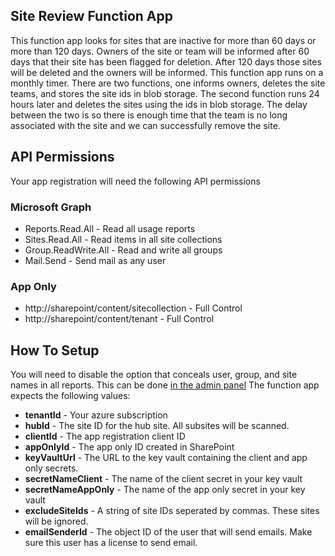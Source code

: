 ##  Site Review Function App
This function app looks for sites that are inactive for more than 60 days or more than 120 days. Owners of the site or team will be informed after 60 days that their site has been flagged for deletion. After 120 days those sites will be deleted and the owners will be informed. This function app runs on a monthly timer. There are two functions, one informs owners, deletes the site teams, and stores the site ids in blob storage. The second function runs 24 hours later and deletes the sites using the ids in blob storage. The delay between the two is so there is enough time that the team is no long associated with the site and we can successfully remove the site.
##  API Permissions
Your app registration will need the following API permissions
### Microsoft Graph
- Reports.Read.All - Read all usage reports
- Sites.Read.All - Read items in all site collections
- Group.ReadWrite.All - Read and write all groups
- Mail.Send - Send mail as any user
### App Only
- http://sharepoint/content/sitecollection - Full Control
- http://sharepoint/content/tenant - Full Control
## How To Setup
You will need to disable the option that conceals user, group, and site names in all reports. This can be done [in the admin panel](https://admin.microsoft.com/AdminPortal/Home#/Settings/Services/:/Settings/L1/Reports)
The function app expects the following values:
- **tenantId** - Your azure subscription
- **hubId** - The site ID for the hub site. All subsites will be scanned.
- **clientId** - The app registration client ID
- **appOnlyId** - The app only ID created in SharePoint
- **keyVaultUrl** - The URL to the key vault containing the client and app only secrets.
- **secretNameClient** - The name of the client secret in your key vault
- **secretNameAppOnly** - The name of the app only secret in your key vault
- **excludeSiteIds** - A string of site IDs seperated by commas. These sites will be ignored.
- **emailSenderId** - The object ID of the user that will send emails. Make sure this user has a license to send email.

